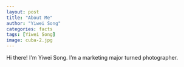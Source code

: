 ```yaml
---
layout: post
title: "About Me"
author: "Yiwei Song"
categories: facts
tags: [Yiwei Song]
image: cuba-2.jpg
---
```


Hi there! I'm Yiwei Song. I’m a marketing major turned photographer. 
